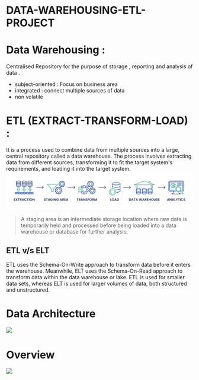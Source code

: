 # DATA-WAREHOUSING-ETL-PROJECT

# Data Warehousing : 
Centralised Repository for the purpose of storage , reporting and analysis of data .
- subject-oriented : Focus on business area
- integrated : connect multiple sources of data 
- non volatile 

# ETL (EXTRACT-TRANSFORM-LOAD) : 
 It is a process used to combine data from multiple sources into a large, central repository called a data warehouse.
 The process involves extracting data from different sources, transforming it to fit the target system's requirements, and loading it into the target system.
 ![ETL](./Image/What-Is-ETL-1536x313.png)
 > A staging area is an intermediate storage location where raw data is temporarily held and processed before being loaded into a data warehouse or database for further analysis.

## ETL v/s ELT
ETL uses the Schema-On-Write approach to transform data before it enters the warehouse. Meanwhile, ELT uses the Schema-On-Read approach to transform data within the data warehouse or lake.
ETL is used for smaller data sets, whereas ELT is used for larger volumes of data, both structured and unstructured.

# Data Architecture 
[![](https://mermaid.ink/img/pako:eNp1jstuwjAQRX8lmlUrAYrjgBMvuiG8KnZ01aaLUWIeKrHR4KjQkH9vCC6lVeuV77nnWq4gM7kCCcutec_WSNZ7SlLtNWdYLUxJmdrXLnvd7kPycoHs9QaOHAxu4dhB7mByhqfRwRLa7tZgfvImd3M8KvLY_UUZ3SrzP5Xxt5L950x-OE-Eer80VDh76uzA2dPW_m3NnMWdNWutS_fourDpoAMr2uQgLZWqA4WiAs8RqvMuBbtWhUpBNtcc6S2FVNfNZof62Zjia0amXK1BLnG7b1K5y9GqZIMrwuJKsbRmcdTZdaN0rmhoSm1BRj5vHwVZwQFkwMNeHDDG2cBnUT9uyiNIPuhFIRcRE6HPhC9Y3YGP9hd-LxpwEcc85kwInwf9-hPC-KH-?type=png)](https://mermaid.live/edit#pako:eNp1jstuwjAQRX8lmlUrAYrjgBMvuiG8KnZ01aaLUWIeKrHR4KjQkH9vCC6lVeuV77nnWq4gM7kCCcutec_WSNZ7SlLtNWdYLUxJmdrXLnvd7kPycoHs9QaOHAxu4dhB7mByhqfRwRLa7tZgfvImd3M8KvLY_UUZ3SrzP5Xxt5L950x-OE-Eer80VDh76uzA2dPW_m3NnMWdNWutS_fourDpoAMr2uQgLZWqA4WiAs8RqvMuBbtWhUpBNtcc6S2FVNfNZof62Zjia0amXK1BLnG7b1K5y9GqZIMrwuJKsbRmcdTZdaN0rmhoSm1BRj5vHwVZwQFkwMNeHDDG2cBnUT9uyiNIPuhFIRcRE6HPhC9Y3YGP9hd-LxpwEcc85kwInwf9-hPC-KH-)
# Overview 
[![](https://mermaid.ink/img/pako:eNp9U0lvozAU_iuWD1UrRVUWsoibA26CREgGk850lIsV3MQasJEx7aRV__vYyTQJJC0H4L1veQvmHa5lyqALcy7SnBYrAYCSUt_e4iS8u7MhAHPFN1yUhwD_SmLkJcE8OsT1HJjhZDr3yQmz12IZhleFB5BMv3MFydMCE1AXPXznGERejGc4SlD4vTH2plHwY4kb7c5QtDRSHyXoyxoWHCOCgZHHT0E0afQXhBgsUEwuELQIgIfCsFETP5p-gXX0AUlijGYXyp94DIgXo8XiCCWKivJZqpxqLsUn_dB4FAfe1G6hlg6iBE9idD6Qj-Pg0ZT15uFyFpEaPZrHMxQGZC8AN8AsIyIPNnnuMF6aOTEhIF6G5lPdgHA-CbyaEZpMYjyp17V5L8TG8WLWmOXyhYG0KjK-ppqVje1TTcEzzzRTXGzq2JSKNDNZkPOytM_Ukr_gcPFCM54Cc6-aRY6kSrxSoVkKyoKur7aS7Aq2pqU-NhNKmp54CyWNbt-MZTYcxlSvt-ecOky0YjS3-RPlxLCFQM70VqYN24cqyxp9fF6JqoTdqvlSgSiZ0pcUX8miBTxTWrPWVVYg1orlTGj6VZllcd0bFQUTV_gzpjbslCaZfM12wNtSsbHj-9xUK8_O-X-a54M2iCSY8lJLxd9q_8KJ0wHzF6ZeFdfsEuzW1bAFN4qn0NWqYi2YM_OH2RC-W-kK6q2ZfAVd85pS9WcFV-LDaAoqfkuZf8qUrDZb6D7TrDRRVZiDyHxON4oeKbTSkuzE-igxi2HKk5XQ0O32Bs7eFLrv8C90O93BvdPpdzvtkdNv9wfdTgvuoNsb3Q-dYbs96raHQ4P2Plrwbd9G-34w6Dq9nuP0nb4x640-_gH5UpWb?type=png)](https://mermaid.live/edit#pako:eNp9U0lvozAU_iuWD1UrRVUWsoibA26CREgGk850lIsV3MQasJEx7aRV__vYyTQJJC0H4L1veQvmHa5lyqALcy7SnBYrAYCSUt_e4iS8u7MhAHPFN1yUhwD_SmLkJcE8OsT1HJjhZDr3yQmz12IZhleFB5BMv3MFydMCE1AXPXznGERejGc4SlD4vTH2plHwY4kb7c5QtDRSHyXoyxoWHCOCgZHHT0E0afQXhBgsUEwuELQIgIfCsFETP5p-gXX0AUlijGYXyp94DIgXo8XiCCWKivJZqpxqLsUn_dB4FAfe1G6hlg6iBE9idD6Qj-Pg0ZT15uFyFpEaPZrHMxQGZC8AN8AsIyIPNnnuMF6aOTEhIF6G5lPdgHA-CbyaEZpMYjyp17V5L8TG8WLWmOXyhYG0KjK-ppqVje1TTcEzzzRTXGzq2JSKNDNZkPOytM_Ukr_gcPFCM54Cc6-aRY6kSrxSoVkKyoKur7aS7Aq2pqU-NhNKmp54CyWNbt-MZTYcxlSvt-ecOky0YjS3-RPlxLCFQM70VqYN24cqyxp9fF6JqoTdqvlSgSiZ0pcUX8miBTxTWrPWVVYg1orlTGj6VZllcd0bFQUTV_gzpjbslCaZfM12wNtSsbHj-9xUK8_O-X-a54M2iCSY8lJLxd9q_8KJ0wHzF6ZeFdfsEuzW1bAFN4qn0NWqYi2YM_OH2RC-W-kK6q2ZfAVd85pS9WcFV-LDaAoqfkuZf8qUrDZb6D7TrDRRVZiDyHxON4oeKbTSkuzE-igxi2HKk5XQ0O32Bs7eFLrv8C90O93BvdPpdzvtkdNv9wfdTgvuoNsb3Q-dYbs96raHQ4P2Plrwbd9G-34w6Dq9nuP0nb4x640-_gH5UpWb)
